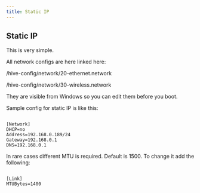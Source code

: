 ```yaml
---
title: Static IP
---
```


## Static IP
This is very simple.

All network configs are here linked here:

/hive-config/network/20-ethernet.network

/hive-config/network/30-wireless.network

They are visible from Windows so you can edit them before you boot.

Sample config for static IP is like this:
<pre><code>
[Network]
DHCP=no
Address=192.168.0.189/24
Gateway=192.168.0.1
DNS=192.168.0.1
</code></pre>

In rare cases different MTU is required. Default is 1500. To change it add the following:
<pre><code>
[Link]
MTUBytes=1400
</code></pre>
